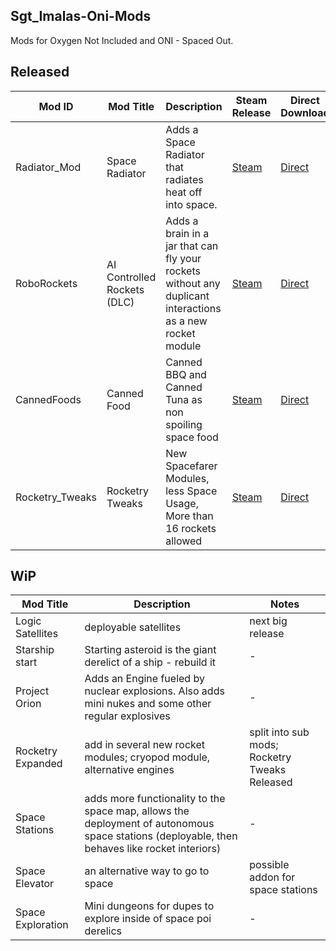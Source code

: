 ## Sgt_Imalas-Oni-Mods
Mods for Oxygen Not Included and ONI - Spaced Out.

## Released
| Mod ID | Mod Title | Description | Steam Release | Direct Download | latest Version|
|-|-|-|-|-|-|
| Radiator_Mod | Space Radiator | Adds a Space Radiator that radiates heat off into space. | [Steam](https://steamcommunity.com/sharedfiles/filedetails/?id=2795878144) | [Direct](https://github.com/Knastoron/Knastoron-Oni-Mods/releases/tag/Space_Radiator)| v2.0.2
| RoboRockets | AI Controlled Rockets (DLC) | Adds a brain in a jar that can fly your rockets without any duplicant interactions as a new rocket module| [Steam](https://steamcommunity.com/sharedfiles/filedetails/?id=2765256496) |[Direct](https://github.com/Sgt-Imalas/Sgt_Imalas-Oni-Mods/releases/tag/v1.2.3)| v1.2.3
| CannedFoods | Canned Food |Canned BBQ and Canned Tuna as non spoiling space food|[Steam](https://steamcommunity.com/sharedfiles/filedetails/?id=2818855295)|[Direct](https://github.com/Sgt-Imalas/Sgt_Imalas-Oni-Mods/releases/tag/v2.1.0_CannedFood)| v2.1.0
| Rocketry_Tweaks | Rocketry Tweaks|New Spacefarer Modules, less Space Usage, More than 16 rockets allowed|[Steam](https://steamcommunity.com/sharedfiles/filedetails/?id=2837919908)|[Direct](https://github.com/Sgt-Imalas/Sgt_Imalas-Oni-Mods/releases/tag/v1.0.0_Rocketry_Tweaks)| v1.0.0
## WiP
| Mod Title | Description | Notes |
|-|-|-|
|Logic Satellites|deployable satellites|next big release|
|Starship start|Starting asteroid is the giant derelict of a ship - rebuild it|-|
|Project Orion|Adds an Engine fueled by nuclear explosions. Also adds mini nukes and some other regular explosives|-|
|Rocketry Expanded|add in several new rocket modules; cryopod module, alternative engines|split into sub mods; Rocketry Tweaks Released|
|Space Stations|adds more functionality to the space map, allows the deployment of autonomous space stations (deployable, then behaves like rocket interiors)|-|
|Space Elevator|an alternative way to go to space|possible addon for space stations|
|Space Exploration|Mini dungeons for dupes to explore inside of space poi derelics|-|
